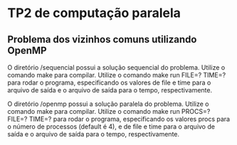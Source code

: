 # TP2 de computação paralela

## Problema dos vizinhos comuns utilizando OpenMP

O diretório /sequencial possui a solução sequencial do problema.
Utilize o comando make para compilar.
Utilize o comando make run FILE=? TIME=? para rodar o programa, especificando os valores de file e time para o arquivo de saída e o arquivo de saída para o tempo, respectivamente.

O diretório /openmp possui a solução paralela do problema.
Utilize o comando make para compilar.
Utilize o comando make run PROCS=? FILE=? TIME=? para rodar o programa, especificando os valores procs para o número de processos (default é 4), e de file e time para o arquivo de saída e o arquivo de saída para o tempo, respectivamente.